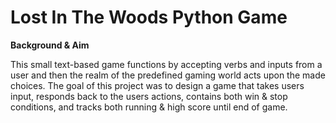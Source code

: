 # Lost In The Woods Python Game

**Background & Aim**


This small text-based game functions by accepting verbs and inputs from a user and then the realm of the predefined gaming world acts upon the made choices. The goal of this project was to design a game that takes users input, responds back to the users actions, contains both win & stop conditions, and tracks both running & high score until end of game. 







